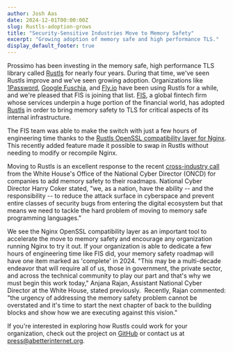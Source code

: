 ```yaml
---
author: Josh Aas
date: 2024-12-01T00:00:00Z
slug: Rustls-adoption-grows
title: "Security-Sensitive Industries Move to Memory Safety"
excerpt: "Growing adoption of memory safe and high performance TLS."
display_default_footer: true
---
```


Prossimo has been investing in the memory safe, high performance TLS library called [Rustls](https://www.memorysafety.org/initiative/rustls/) for nearly four years. During that time, we've seen Rustls improve and we've seen growing adoption. Organizations like [1Password](https://releases.1password.com/linux/0.9/), [Google Fuschia](https://fuchsia.googlesource.com/third_party/curl/+/main/docs/RUSTLS.md'), and [Fly.io](https://fly.io/security) have been using Rustls for a while, and we're pleased that FIS is joining that list. [FIS](https://www.fisglobal.com/), a global fintech firm whose services underpin a huge portion of the financial world, has adopted [Rustls](https://en.wikipedia.org/wiki/Rustls) in order to bring memory safety to TLS for critical aspects of its internal infrastructure.

The FIS team was able to make the switch with just a few hours of engineering time thanks to the [Rustls OpenSSL compatibility layer for Nginx](https://www.memorysafety.org/blog/rustls-nginx-compatibility-layer/). This recently added feature made it possible to swap in Rustls without needing to modify or recompile Nginx.

Moving to Rustls is an excellent response to the recent [cross-industry call](https://www.whitehouse.gov/oncd/briefing-room/2024/02/26/press-release-technical-report/) from the White House's Office of the National Cyber Director (ONCD) for companies to add memory safety to their roadmaps. National Cyber Director Harry Coker stated, "we, as a nation, have the ability -- and the responsibility -- to reduce the attack surface in cyberspace and prevent entire classes of security bugs from entering the digital ecosystem but that means we need to tackle the hard problem of moving to memory safe programming languages."

We see the Nginx OpenSSL compatibility layer as an important tool to accelerate the move to memory safety and encourage any organization running Nginx to try it out. If your organization is able to dedicate a few hours of engineering time like FIS did, your memory safety roadmap will have one item marked as 'complete' in 2024. "This may be a multi-decade endeavor that will require all of us, those in government, the private sector, and across the technical community to play our part and that's why we must begin this work today," Anjana Rajan, Assistant National Cyber Director at the White House, stated previously.  Recently, Rajan commented: "the urgency of addressing the memory safety problem cannot be overstated and it's time to start the next chapter of back to the building blocks and show how we are executing against this vision."

If you're interested in exploring how Rustls could work for your organization, check out the project on [GitHub](https://github.com/rustls/rustls) or contact us at <press@abetterinternet.org>.